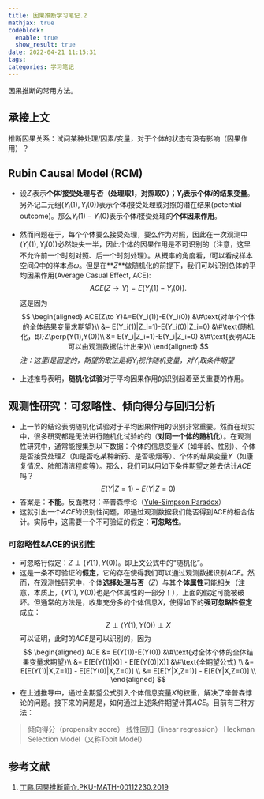 ```yaml
---
title: 因果推断学习笔记.2
mathjax: true
codeblock:
  enable: true
  show_result: true
date: 2022-04-21 11:15:31
tags: 
categories: 学习笔记
---
```


因果推断的常用方法。

<!--more-->

## 承接上文
推断因果关系：试问某种处理/因素/变量，对于个体的状态有没有影响（因果作用）？

## Rubin Causal Model (RCM)
- 设$Z_i$表示**个体$i$**接受处理与否（处理取1，对照取0）；$Y_i$表示个体$i$的**结果变量**。另外记二元组$(Y_i(1),Y_i(0))$表示个体$i$接受处理或对照的潜在结果(potential outcome)。那么$Y_i(1)-Y_i(0)$表示个体$i$接受处理的**个体因果作用**。
- 然而问题在于，每个个体要么接受处理，要么作为对照，因此在一次观测中$(Y_i(1),Y_i(0))$必然缺失一半，因此个体的因果作用是不可识别的（注意，这里不允许前一个时刻对照、后一个时刻处理）。从概率的角度看，$i$可以看成样本空间$\Omega$中的样本点$\omega$。但是在**$Z$**做随机化的前提下，我们可以识别总体的平均因果作用(Average Casual Effect, ACE):
$$
ACE(Z\to Y)=E(Y_i(1)-Y_i(0)).
$$
这是因为
$$
\begin{aligned}
ACE(Z\to Y)&=E(Y_i(1))-E(Y_i(0)) &\#\text{对单个个体的全体结果变量求期望}\\
&= E(Y_i(1)|Z_i=1)-E(Y_i(0)|Z_i=0) &\#\text{随机化，即}Z\perp(Y(1),Y(0))\\
&= E(Y_i|Z_i=1)-E(Y_i|Z_i=0) &\#\text{表明ACE可以由观测数据估计出来}\\
\end{aligned}
$$
*注：这里$i$是固定的，期望的取法是将$Y_i$视作随机变量，对$Y_i$取条件期望*

- 上述推导表明，**随机化试验**对于平均因果作用的识别起着至关重要的作用。

## 观测性研究：可忽略性、倾向得分与回归分析
- 上一节的结论表明随机化试验对于平均因果作用的识别非常重要。然而在现实中，很多研究都是无法进行随机化试验的的（**对同一个体的随机化**）。在观测性研究中，通常能搜集到以下数据：个体的信息变量$X$（如年龄、性别）、个体是否接受处理$Z$（如是否吃某种新药、是否吸烟等）、个体的结果变量$Y$（如康复情况、肺部清洁程度等）。那么，我们可以用如下条件期望之差去估计$ACE$吗？
$$
E(Y|Z=1)-E(Y|Z=0)
$$
- 答案是：**不能**。反面教材：辛普森悖论（[Yule-Simpson Paradox](https://baike.baidu.com/item/%E8%BE%9B%E6%99%AE%E6%A3%AE%E6%82%96%E8%AE%BA/4475862)）
- 这就引出一个$ACE$的识别性问题，即通过观测数据我们能否得到ACE的相合估计。实际中，这需要一个不可验证的假定：**可忽略性**。

### 可忽略性&ACE的识别性
- 可忽略行假定：$Z\perp(Y(1),Y(0))$。即上文公式中的“随机化”。
- 这是一条不可验证的**假定**，它的存在使得我们可以通过观测数据识别$ACE$。然而，在观测性研究中，个体**选择处理与否**（$Z$）与其**个体属性**可能相关（注意，本质上，$(Y(1),Y(0))$也是个体属性的一部分！），上面的假定可能被破坏。但通常的方法是，收集充分多的个体信息$X$，使得如下的**强可忽略性假定**成立：
$$
Z\perp(Y(1),Y(0))\perp X
$$
可以证明，此时的$ACE$是可以识别的，因为
$$
\begin{aligned}
ACE &= E(Y(1))-E(Y(0)) &\#\text{对全体个体的全体结果变量求期望}\\
&= E[E(Y(1)|X)] - E[E(Y(0)|X)] &\#\text{全期望公式} \\
&= E[E(Y(1)|X,Z=1)] - E[E(Y(0)|X,Z=0)] \\ 
&= E[E(Y|X,Z=1)] - E[E(Y|X,Z=0)] \\ 
\end{aligned}
$$
- 在上述推导中，通过全期望公式引入个体信息变量$X$的权重，解决了辛普森悖论的问题。接下来的问题是，如何通过上述条件期望计算$ACE$。目前有三种方法：
> 倾向得分（propensity score）
> 线性回归（linear regression）
> Heckman Selection Model（又称Tobit Model）

## 参考文献

1. [丁鹏.因果推断简介.PKU-MATH-00112230.2019](https://www.math.pku.edu.cn/teachers/yaoy/math112230/lecture10_DingP_causal091101.pdf)


<section class="post-full-comments">
    <link rel="stylesheet" href="https://cdn.jsdelivr.net/npm/gitalk@1/dist/gitalk.css">
    <script src="https://cdn.jsdelivr.net/npm/gitalk@1/dist/gitalk.min.js"></script>
    <div id="gitalk-container"></div>
    <script>
        var gitalk = new Gitalk({
            clientID: 'e1bbf465a324641f76ce',
            clientSecret: 'b865ad952a6494eb48283884abbe479d3f89f4a4',
            repo: 'LiJT-Daily-Comments',
            owner: 'CSLiJT',
            admin: ['CSLiJT'], //这里可以填写具有写权限的用户名列表，用来初始化Issues的
            id: document.title+document.date,
            distractionFreeMode: false // Facebook-like distraction free mode
        });
        gitalk.render('gitalk-container');
    </script>
</section>